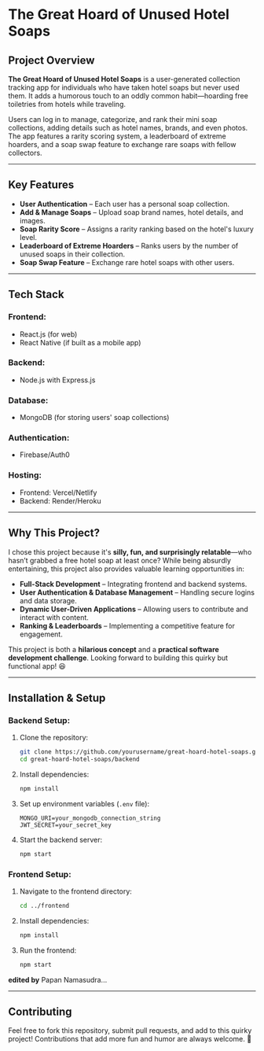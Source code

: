 # The Great Hoard of Unused Hotel Soaps

## Project Overview
**The Great Hoard of Unused Hotel Soaps** is a user-generated collection tracking app for individuals who have taken hotel soaps but never used them. It adds a humorous touch to an oddly common habit—hoarding free toiletries from hotels while traveling.

Users can log in to manage, categorize, and rank their mini soap collections, adding details such as hotel names, brands, and even photos. The app features a rarity scoring system, a leaderboard of extreme hoarders, and a soap swap feature to exchange rare soaps with fellow collectors.

---
## Key Features
- **User Authentication** – Each user has a personal soap collection.
- **Add & Manage Soaps** – Upload soap brand names, hotel details, and images.
- **Soap Rarity Score** – Assigns a rarity ranking based on the hotel's luxury level.
- **Leaderboard of Extreme Hoarders** – Ranks users by the number of unused soaps in their collection.
- **Soap Swap Feature** – Exchange rare hotel soaps with other users.

---
## Tech Stack
### **Frontend:**
- React.js (for web)
- React Native (if built as a mobile app)

### **Backend:**
- Node.js with Express.js

### **Database:**
- MongoDB (for storing users' soap collections)

### **Authentication:**
- Firebase/Auth0

### **Hosting:**
- Frontend: Vercel/Netlify
- Backend: Render/Heroku

---
## Why This Project?
I chose this project because it's **silly, fun, and surprisingly relatable**—who hasn’t grabbed a free hotel soap at least once? While being absurdly entertaining, this project also provides valuable learning opportunities in:

- **Full-Stack Development** – Integrating frontend and backend systems.
- **User Authentication & Database Management** – Handling secure logins and data storage.
- **Dynamic User-Driven Applications** – Allowing users to contribute and interact with content.
- **Ranking & Leaderboards** – Implementing a competitive feature for engagement.

This project is both a **hilarious concept** and a **practical software development challenge**. Looking forward to building this quirky but functional app! 😆

---
## Installation & Setup
### **Backend Setup:**
1. Clone the repository:
   ```sh
   git clone https://github.com/yourusername/great-hoard-hotel-soaps.git
   cd great-hoard-hotel-soaps/backend
   ```
2. Install dependencies:
   ```sh
   npm install
   ```
3. Set up environment variables (`.env` file):
   ```env
   MONGO_URI=your_mongodb_connection_string
   JWT_SECRET=your_secret_key
   ```
4. Start the backend server:
   ```sh
   npm start
   ```

### **Frontend Setup:**
1. Navigate to the frontend directory:
   ```sh
   cd ../frontend
   ```
2. Install dependencies:
   ```sh
   npm install
   ```
3. Run the frontend:
   ```sh
   npm start
   ```
 **edited by** 
 Papan Namasudra... 

---
## Contributing
Feel free to fork this repository, submit pull requests, and add to this quirky project! Contributions that add more fun and humor are always welcome. 🚀
